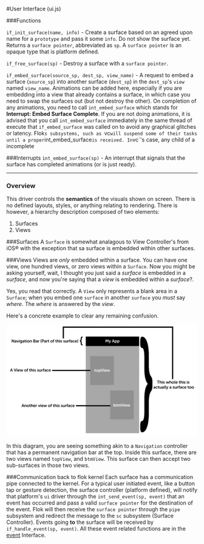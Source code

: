 #User Interface (ui.js)

###Functions

`if_init_surface(name, info)` - Create a surface based on an agreed upon name for a `prototype` and pass it some `info`. Do not show the surface yet.  Returns a `surface pointer`, abbreviated as `sp`.  A `surface pointer` is an opaque type that is platform defined.

`if_free_surface(sp)` - Destroy a surface with a `surface pointer`.

`if_embed_surface(source_sp, dest_sp, view_name)` - A request to embed a surface (`source_sp`) into another surface (`dest_sp`) in the `dest_sp`'s `view` named `view_name`. Animations can be added here, especially if you are embedding into a view that already contains a surface, in which case you need to swap the surfaces out (but not destroy the other). On completion of any animations, you need to call `int_embed_surface` which stands for **Interrupt: Embed Surface Complete**. If you are not doing animations, it is advised that you call `int_embed_surface` immediately in the same thread of execute that `if_embed_surface` was called on to avoid any graphical glitches or latency. Flok`s subsystems, such as `vc` will suspend some of their tasks until a proper `int_embed_surface` is received. In `vc`'s case, any child of a incomplete 

###Interrupts
`int_embed_surface(sp)` - An interrupt that signals that the surface has completed animations (or is just ready).

------

### Overview 

This driver controls the **semantics** of the visuals shown on screen.  There is no defined layouts, styles, or anything relating to rendering. There is however, a hierarchy description composed of two elements:

 1. Surfaces
 2. Views

###Surfaces
A `Surface` is somewhat analagous to View Controller's from iOS® with the exception that sa surface is embedded within other surfaces.

###Views
Views are *only* embedded within a surface.  You can have one view, one hundred views, or zero views within a `Surface`. Now you might be asking yourself,
wait, I thought you just said a *surface* is embedded in a *surface*, and now you're saying that a *view* is embedded within a *surface*?.

Yes, you read that correctly. A `View` only represents a blank area in a `Surface`; when you embed one `surface` in another `surface` you *must* say *where*. The *where*
is answered by the *view*.

Here's a concrete example to clear any remaining confusion.

![](../images/ui_surface_and_views.png)

In this diagram, you are seeing something akin to a `Navigation` controller that has a permanent navigation bar at the top. Inside this surface, there are two views named `topView`, and `btmView`.
This surface can then accept two sub-surfaces in those two views.

###Communication back to flok kernel
Each surface has a communication pipe connected to the kernel. For a typical user initiated event, like a button tap or gesture detection, the surface controller (platform defined), will notify that platform's `ui` driver through the `int_send_event(sp, event)` that an event has occurred and pass a valid `surface pointer` for the destination of the event.  Flok will then receive the `surface pointer` through the `pipe` subsystem and redirect the message to the `sc` subsystem (Surface Controller). Events going **to** the surface will be received by `if_handle_event(sp, event)`.  All these event related functions are in the [event](event.md) Interface.
